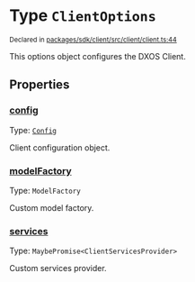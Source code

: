 # Type `ClientOptions`
<sub>Declared in [packages/sdk/client/src/client/client.ts:44](https://github.com/dxos/dxos/blob/main/packages/sdk/client/src/client/client.ts#L44)</sub>


This options object configures the DXOS Client.


## Properties
### [config](https://github.com/dxos/dxos/blob/main/packages/sdk/client/src/client/client.ts#L46)
Type: <code>[Config](/api/@dxos/client/classes/Config)</code>

Client configuration object.


### [modelFactory](https://github.com/dxos/dxos/blob/main/packages/sdk/client/src/client/client.ts#L50)
Type: <code>ModelFactory</code>

Custom model factory.


### [services](https://github.com/dxos/dxos/blob/main/packages/sdk/client/src/client/client.ts#L48)
Type: <code>MaybePromise&lt;ClientServicesProvider&gt;</code>

Custom services provider.
